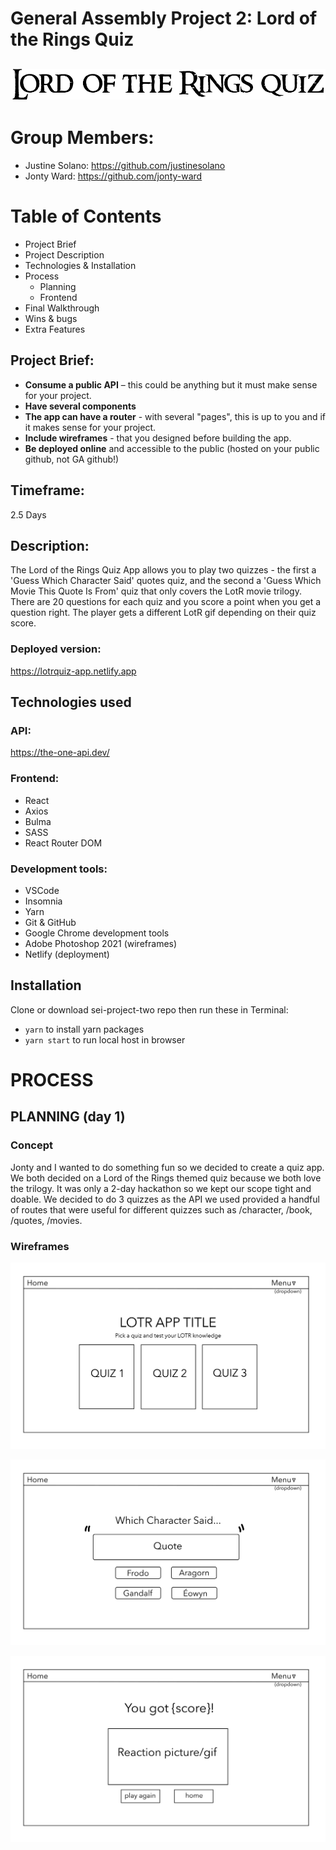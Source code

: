 # General Assembly Project 2: Lord of the Rings Quiz
![LOTR Logo](src/game-assets/logo.png)
----
# Group Members:
* Justine Solano: https://github.com/justinesolano
* Jonty Ward: https://github.com/jonty-ward

# Table of Contents
* Project Brief
* Project Description
* Technologies & Installation
* Process
   - Planning
   - Frontend
* Final Walkthrough
* Wins & bugs
* Extra Features
​
## Project Brief:
* **Consume a public API** – this could be anything but it must make sense for your project.
* **Have several components**
* **The app can have a router** - with several "pages", this is up to you and if it makes sense for your project.
* **Include wireframes** - that you designed before building the app.
* **Be deployed online** and accessible to the public (hosted on your public github, not GA github!)
​
## Timeframe:
2.5 Days
 
## Description:
The Lord of the Rings Quiz App allows you to play two quizzes - the first a 'Guess Which Character Said' quotes quiz, and the second a 'Guess Which Movie This Quote Is From' quiz that only covers the LotR movie trilogy. There are 20 questions for each quiz and you score a point when you get a question right. The player gets a different LotR gif depending on their quiz score.
 
### Deployed version:
https://lotrquiz-app.netlify.app

## Technologies used
### API:
https://the-one-api.dev/

### Frontend:
- React
- Axios
- Bulma
- SASS
- React Router DOM

### Development tools:
- VSCode
- Insomnia
- Yarn
- Git & GitHub
- Google Chrome development tools
- Adobe Photoshop 2021 (wireframes)
- Netlify (deployment)

## Installation
Clone or download sei-project-two repo then run these in Terminal:
* `yarn` to install yarn packages
* `yarn start` to run local host in browser

 # PROCESS
## PLANNING (day 1)
### Concept
Jonty and I wanted to do something fun so we decided to create a quiz app. We both decided on a Lord of the Rings themed quiz because we both love the trilogy. It was only a 2-day hackathon so we kept our scope tight and doable. We decided to do 3 quizzes as the API we used provided a handful of routes that were useful for different quizzes such as /character, /book, /quotes, /movies.

### Wireframes
![LotR Wireframe](src/game-assets/wireframe.jpg)

![LotR Wireframe](src/game-assets/wireframe2.jpg)

![LotR Wireframe](src/game-assets/wireframe3.jpg)
